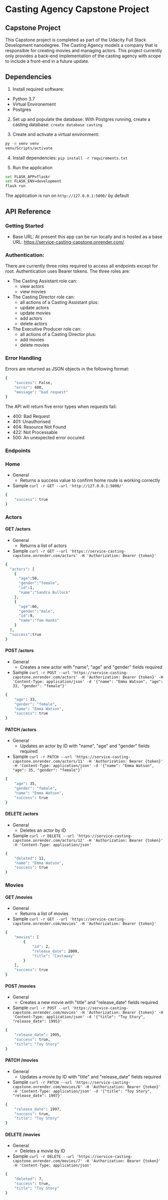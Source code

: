# Casting Agency Capstone Project

## Capstone Project
This Capstone project is completed as part of the Udacity Full Stack Development nanodegree. The Casting Agency models a company that is responsible for creating movies and managing actors. This project currently only provides a back-end implementation of the casting agency with scope to include a front-end in a future update.

## Dependencies

1. Install required software:
  - Python 3.7
  - Virtual Environement
  - Postgres

2. Set up and populate the database:
With Postgres running, create a casting database:
`create database casting`

3. Create and activate a virtual environment:
```bash
py -m venv venv
venv/Scripts/activate
```

4. Install dependencies:
`pip install -r requirements.txt`

5. Run the application
```bash
set FLASK_APP=flaskr
set FLASK_ENV=development
flask run
```

The application is run on `http://127.0.0.1:5000/` by default

## API Reference
### Getting Started
- Base URL: At present this app can be run locally and is hosted as a base URL: https://service-casting-capstone.onrender.com/.

### Authentication: 
There are currently three roles required to access all endpoints except for root. Authentication uses Bearer tokens. The three roles are:
- The Casting Assistant role can:
  -  view actors
  -  view movies
- The Casting Director role can:
  - all actions of a Casting Assistant plus:
  - update actors
  - update movies
  - add actors
  - delete actors
- The Executive Producer role can: 
  - all actions of a Casting Director plus:
  - add movies
  - delete movies

### Error Handling
Errors are returned as JSON objects in the following format:
```bash
{
    "success": False, 
    "error": 400,
    "message": "bad request"
}
```
The API will return five error types when requests fail:

- 400: Bad Request
- 401: Unauthorised
- 404: Resource Not Found
- 422: Not Processable
- 500: An unexpected error occured

### Endpoints

### Home

- General
  - Returns a success value to confirm home route is working correctly
- Sample `curl -r GET --url 'http://127.0.0.1:5000/'`
```bash
{
    "success": true
}
```

### Actors

#### GET /actors

- General
  - Returns a list of actors
- Sample `curl -r GET --url 'https://service-casting-capstone.onrender.com/actors' -H 'Authorization: Bearer {token}'`
```bash
{
  "actors": [
    {
      "age":58,
      "gender":"female",
      "id":1,
      "name":"Sandra Bullock"
    },
    {
      "age":66,
      "gender":"male",
      "id":9,
      "name":"Tom Hanks"
    }
  ],
  "success":true
}
```

#### POST /actors

- General
  - Creates a new actor with "name", "age" and "gender" fields required
- Sample `curl -r POST --url 'https://service-casting-capstone.onrender.com/actors' -H 'Authorization: Bearer {token}' -H 'Content-Type: application/json' -d '{"name": "Emma Watson", "age": 33, "gender": "female"}'`
```bash
{
    "age": 33,
    "gender": "female",
    "name": "Emma Watson",
    "success": true
}
```

#### PATCH /actors
- General 
  - Updates an actor by ID with "name", "age" and "gender" fields required
- Sample `curl -r PATCH --url 'https://service-casting-capstone.onrender.com/actors/11' -H 'Authorization: Bearer {token}' -H 'Content-Type: application/json' -d '{"name": "Emma Watson", "age": 35, "gender": "female"}'`
```bash
{
    "age": 35,
    "gender": "female",
    "name": "Emma Watson",
    "success": true
}
```

#### DELETE /actors
- General
  - Deletes an actor by ID
- Sample `curl -r DELETE --url 'https://service-casting-capstone.onrender.com/actors/12' -H 'Authorization: Bearer {token}' -H 'Content-Type: application/json'`
```bash
{
    "deleted": 11,
    "name": "Emma Watson",
    "success": true
}
```
### Movies

#### GET /movies

- General
  - Returns a list of movies
- Sample `curl -r GET --url 'https://service-casting-capstone.onrender.com/movies' -H 'Authorization: Bearer {token}'`
```bash
{
    "movies": [
        {
            "id": 2,
            "release_date": 2000,
            "title": "Castaway"
        }
    ],
    "success": true
}
```

#### POST /movies

- General
  - Creates a new movie with "title" and "release_date" fields required
- Sample `curl -r POST --url 'https://service-casting-capstone.onrender.com/movies' -H 'Authorization: Bearer {token}' -H 'Content-Type: application/json' -d '{"title": "Toy Story", "release_date": 1995}'`
```bash
{
    "release_date": 1995,
    "success": true,
    "title": "Toy Story"
}
```

#### PATCH /movies
- General 
  - Updates a movie by ID with "title" and "release_date" fields required
- Sample `curl -r PATCH --url 'https://service-casting-capstone.onrender.com/movies/6' -H 'Authorization: Bearer {token}' -H 'Content-Type: application/json' -d '{"title": "Toy Story", "release_date": 1997}'`
```bash
{
    "release_date": 1997,
    "success": true,
    "title": "Toy Story"
}
```

#### DELETE /movies
- General
  - Deletes a movie by ID
- Sample `curl -r DELETE --url 'https://service-casting-capstone.onrender.com/movies/7' -H 'Authorization: Bearer {token}' -H 'Content-Type: application/json'`
```bash
{
    "deleted": 7,
    "success": true,
    "title": "Toy Story"
}
```
